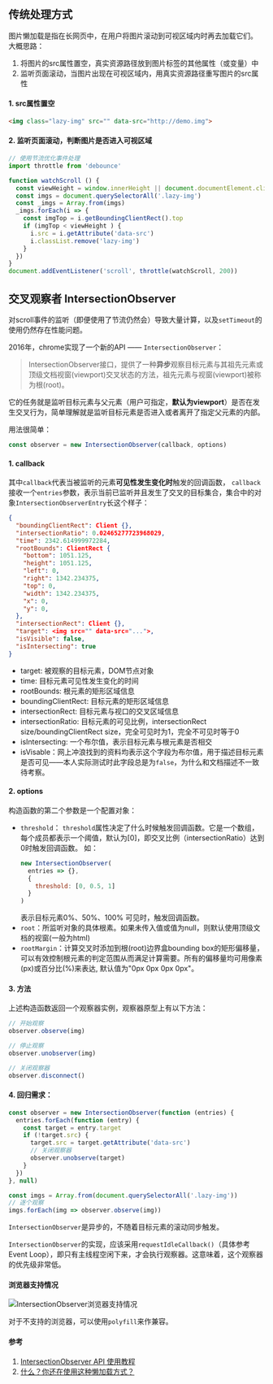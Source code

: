 ## 传统处理方式
图片懒加载是指在长网页中，在用户将图片滚动到可视区域内时再去加载它们。
大概思路：
1. 将图片的src属性置空，真实资源路径放到图片标签的其他属性（或变量）中
2. 监听页面滚动，当图片出现在可视区域内，用真实资源路径重写图片的src属性

#### 1. src属性置空
```html
<img class="lazy-img" src="" data-src="http://demo.img">
```

#### 2. 监听页面滚动，判断图片是否进入可视区域
```js
// 使用节流优化事件处理
import throttle from 'debounce'

function watchScroll () {
  const viewHeight = window.innerHeight || document.documentElement.clientHeight
  const imgs = document.querySelectorAll('.lazy-img')
  const _imgs = Array.from(imgs)
  _imgs.forEach(i => {
    const imgTop = i.getBoundingClientRect().top
    if (imgTop < viewHeight ) {
      i.src = i.getAttribute('data-src')
      i.classList.remove('lazy-img')
    }
  })
}
document.addEventListener('scroll', throttle(watchScroll, 200))
```

## 交叉观察者 IntersectionObserver
对scroll事件的监听（即便使用了节流仍然会）导致大量计算，以及`setTimeout`的使用仍然存在性能问题。

2016年，chrome实现了一个新的API —— `IntersectionObserver`：
> IntersectionObserver接口，提供了一种**异步**观察目标元素与其祖先元素或顶级文档视窗(viewport)交叉状态的方法，祖先元素与视窗(viewport)被称为根(root)。

它的任务就是监听目标元素与父元素（用户可指定，**默认为viewport**）是否在发生交叉行为，简单理解就是监听目标元素是否进入或者离开了指定父元素的内部。

用法很简单：
```js
const observer = new IntersectionObserver(callback, options) 
```

#### 1. callback
其中`callback`代表当被监听的元素**可见性发生变化时**触发的回调函数， `callback`接收一个`entries`参数，表示当前已监听并且发生了交叉的目标集合，集合中的对象`IntersectionObserverEntry`长这个样子：
```json
{
  "boundingClientRect": Client {},
  "intersectionRatio": 0.02465277723968029,
  "time": 2342.614999972284,
  "rootBounds": ClientRect {
    "bottom": 1051.125,
    "height": 1051.125,
    "left": 0,
    "right": 1342.234375,
    "top": 0,
    "width": 1342.234375,
    "x": 0,
    "y": 0,
  },
  "intersectionRect": Client {},
  "target": <img src="" data-src="...">,
  "isVisible": false,
  "isIntersecting": true
}
```

- target: 被观察的目标元素，DOM节点对象
- time: 目标元素可见性发生变化的时间
- rootBounds: 根元素的矩形区域信息
- boundingClientRect: 目标元素的矩形区域信息
- intersectionRect: 目标元素与视口的交叉区域信息
- intersectionRatio: 目标元素的可见比例，intersectionRect size/boundingClientRect size，完全可见时为1，完全不可见时等于0
- isIntersecting: 一个布尔值，表示目标元素与根元素是否相交
- isVisable：网上冲浪找到的资料均表示这个字段为布尔值，用于描述目标元素是否可见——本人实际测试时此字段总是为`false`，为什么和文档描述不一致待考察。

#### 2. options
构造函数的第二个参数是一个配置对象：
- `threshold`：
  `threshold`属性决定了什么时候触发回调函数。它是一个数组，每个成员都表示一个阈值，默认为[0]，即交叉比例（intersectionRatio）达到0时触发回调函数。
  如：
  ```js
  new IntersectionObserver(
    entries => {},
    {
      threshold: [0, 0.5, 1]
    }
  )
  ```
  表示目标元素0%、50%、100% 可见时，触发回调函数。
- `root`：所监听对象的具体根素。如果未传入值或值为null，则默认使用顶级文档的视窗(一般为html)
- `rootMargin`：计算交叉时添加到根(root)边界盒bounding box的矩形偏移量，可以有效控制根元素的判定范围从而满足计算需要。所有的偏移量均可用像素(px)或百分比(%)来表达, 默认值为"0px 0px 0px 0px"。

#### 3. 方法
上述构造函数返回一个观察器实例，观察器原型上有以下方法：
```js
// 开始观察
observer.observe(img)

// 停止观察
observer.unobserver(img)

// 关闭观察器
observer.disconnect()
```

#### 4. 回归需求：
```js
const observer = new IntersectionObserver(function (entries) {
  entries.forEach(function (entry) {
    const target = entry.target
    if (!target.src) {
      target.src = target.getAttribute('data-src')
      // 关闭观察器
      observer.unobserve(target)
    }
  })
}, null)

const imgs = Array.from(document.querySelectorAll('.lazy-img'))
// 逐个观察
imgs.forEach(img => observer.observe(img))
```

`IntersectionObserver`是异步的，不随着目标元素的滚动同步触发。

`IntersectionObserver`的实现，应该采用`requestIdleCallback()`（具体参考Event Loop），即只有主线程空闲下来，才会执行观察器。这意味着，这个观察器的优先级非常低。

#### 浏览器支持情况
![IntersectionObserver浏览器支持情况](https://pic.downk.cc/item/5ece0196c2a9a83be55692c1.jpg)

对于不支持的浏览器，可以使用`polyfill`来作兼容。

#### 参考
1. [IntersectionObserver API 使用教程](http://www.ruanyifeng.com/blog/2016/11/intersectionobserver_api.html)
2. [什么？你还在使用这种懒加载方式？](https://juejin.im/post/5d7348c2f265da039d32f236)
